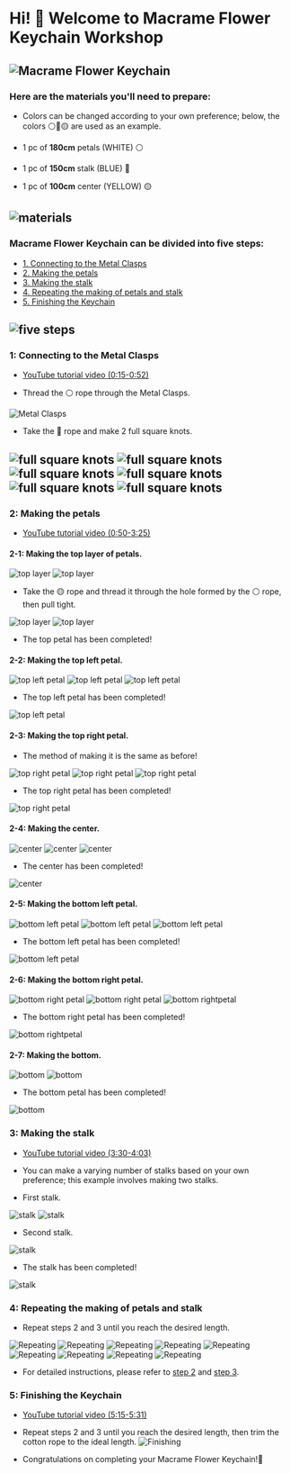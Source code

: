 # Hi! 👋 Welcome to Macrame Flower Keychain Workshop

![Macrame Flower Keychain](assest/photo_1.jpg)
---
### Here are the materials you'll need to prepare:
- Colors can be changed according to your own preference; below, the colors ⚪🔵🟡 are used as an example.

- 1 pc of **180cm** petals (WHITE) ⚪
- 1 pc of **150cm** stalk (BLUE) 🔵
- 1 pc of **100cm** center (YELLOW) 🟡

![materials](assest/photo_2.svg)
---


### Macrame Flower Keychain can be divided into five steps:
- [1. Connecting to the Metal Clasps](https://github.com/liliana0514/workshop/tree/main?tab=readme-ov-file#1-connecting-to-the-metal-clasps----youtube-tutorial-video-018-052)
- [2. Making the petals](https://github.com/liliana0514/workshop/tree/main?tab=readme-ov-file#2-making-the-petals---youtube-tutorial-video-054-325)
- [3. Making the stalk](https://github.com/liliana0514/workshop/tree/main?tab=readme-ov-file#3-making-the-stalk---youtube-tutorial-video-333-403)
- [4. Repeating the making of petals and stalk](https://github.com/liliana0514/workshop/tree/main?tab=readme-ov-file#4-repeating-the-making-of-petals-and-stalk)
- [5. Finishing the Keychain](https://github.com/liliana0514/workshop/tree/main?tab=readme-ov-file#5-finishing-the-keychain)

![five steps](assest/photo_3.svg)
---


### 1: Connecting to the Metal Clasps
- [YouTube tutorial video (0:15-0:52)](https://youtu.be/AGhiYfnpfYA?t=15)

- Thread the ⚪ rope through the Metal Clasps.

![Metal Clasps](assest/photo_4.jpg)

- Take the 🔵 rope and make 2 full square knots.

![full square knots](assest/photo_5.jpg)
![full square knots](assest/photo_6.jpg)
![full square knots](assest/photo_7.jpg)
![full square knots](assest/photo_8.jpg)
![full square knots](assest/photo_9.jpg)
![full square knots](assest/photo_10.jpg)
---


### 2: Making the petals
- [YouTube tutorial video (0:50-3:25)](https://youtu.be/AGhiYfnpfYA?t=50)
#### 2-1: Making the top layer of petals.

![top layer](assest/photo_11.jpg)
![top layer](assest/photo_12.jpg)

- Take the 🟡 rope and thread it through the hole formed by the ⚪ rope, then pull tight.

![top layer](assest/photo_13.jpg)
![top layer](assest/photo_14.jpg)

- The top petal has been completed!
#### 2-2: Making the top left petal.

![top left petal](assest/photo_15.jpg)
![top left petal](assest/photo_16.jpg)
![top left petal](assest/photo_17.jpg)

- The top left petal has been completed!

![top left petal](assest/photo_18.jpg)

#### 2-3: Making the top right petal.
- The method of making it is the same as before!

![top right petal](assest/photo_19.jpg)
![top right petal](assest/photo_20.jpg)
![top right petal](assest/photo_21.jpg)

- The top right petal has been completed!

![top right petal](assest/photo_22.jpg)

#### 2-4: Making the center.
![center](assest/photo_23.jpg)
![center](assest/photo_24.jpg)
![center](assest/photo_25.jpg)

- The center has been completed!

![center](assest/photo_26.jpg)

#### 2-5: Making the bottom left petal.
![bottom left petal](assest/photo_27.jpg)
![bottom left petal](assest/photo_28.jpg)
![bottom left petal](assest/photo_29.jpg)

- The bottom left petal has been completed!

![bottom left petal](assest/photo_30.jpg)

#### 2-6: Making the bottom right petal.
![bottom right petal](assest/photo_31.jpg)
![bottom right petal](assest/photo_32.jpg)
![bottom rightpetal](assest/photo_33.jpg)

- The bottom right petal has been completed!

![bottom rightpetal](assest/photo_34.jpg)

#### 2-7: Making the bottom.

![bottom](assest/photo_35.jpg)
![bottom](assest/photo_36.jpg)

- The bottom petal has been completed!

![bottom](assest/photo_37.jpg)

### 3: Making the stalk 
- [YouTube tutorial video (3:30-4:03)](https://youtu.be/AGhiYfnpfYA?t=210)

- You can make a varying number of stalks based on your own preference; this example involves making two stalks.
- First stalk.

![stalk](assest/photo_38.jpg)
![stalk](assest/photo_39.jpg)

- Second stalk.

![stalk](assest/photo_40.jpg)

- The stalk has been completed!

![stalk](assest/photo_41.jpg)

### 4: Repeating the making of petals and stalk

- Repeat steps 2 and 3 until you reach the desired length.

![Repeating](assest/photo_42.jpg)
![Repeating](assest/photo_43.jpg)
![Repeating](assest/photo_44.jpg)
![Repeating](assest/photo_45.jpg)
![Repeating](assest/photo_46.jpg)
![Repeating](assest/photo_47.jpg)
![Repeating](assest/photo_48.jpg)
![Repeating](assest/photo_49.jpg)
![Repeating](assest/photo_50.jpg)

- For detailed instructions, please refer to [step 2](https://github.com/liliana0514/workshop/tree/main?tab=readme-ov-file#2-making-the-petals---youtube-tutorial-video-054-325) and [step 3](https://github.com/liliana0514/workshop/tree/main?tab=readme-ov-file#3-making-the-stalk---youtube-tutorial-video-333-403).

### 5: Finishing the Keychain 

- [YouTube tutorial video (5:15-5:31)](https://youtu.be/AGhiYfnpfYA?t=315)

- Repeat steps 2 and 3 until you reach the desired length, then trim the cotton rope to the ideal length.
![Finishing](assest/photo_51.jpg)

- Congratulations on completing your Macrame Flower Keychain!🌸